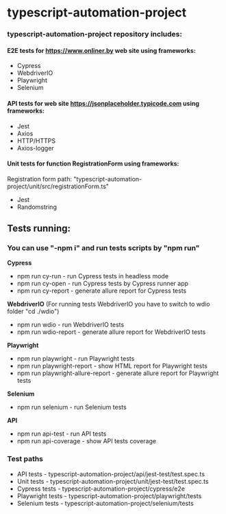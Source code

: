 # typescript-automation-project

### typescript-automation-project repository includes:

#### E2E tests for https://www.onliner.by web site using frameworks:

- Cypress
- WebdriverIO
- Playwright
- Selenium

#### API tests for web site https://jsonplaceholder.typicode.com using frameworks:

- Jest
- Axios
- HTTP/HTTPS
- Axios-logger

#### Unit tests for function RegistrationForm using frameworks:

Registration form path: "typescript-automation-project/unit/src/registrationForm.ts"

- Jest
- Randomstring

## Tests running:

### You can use "-npm i" and run tests scripts by "npm run"

**Cypress**

- npm run cy-run - run Cypress tests in headless mode
- npm run cy-open - run Cypress tests by Cypress runner app
- npm run cy-report - generate allure report for Cypress tests

**WebdriverIO**
(For running tests WebdriverIO you have to switch to wdio folder "cd ./wdio")

- npm run wdio - run WebdriverIO tests
- npm run wdio-report - generate allure report for WebdriverIO tests

**Playwright**

- npm run playwright - run Playwright tests
- npm run playwright-report - show HTML report for Playwright tests
- npm run playwright-allure-report - generate allure report for Playwright tests

**Selenium**

- npm run selenium - run Selenium tests

**API**

- npm run api-test - run API tests
- npm run api-coverage - show API tests coverage

### Test paths

- API tests - typescript-automation-project/api/jest-test/test.spec.ts
- Unit tests - typescript-automation-project/unit/jest-test/test.spec.ts
- Cypress tests - typescript-automation-project/cypress/e2e
- Playwright tests - typescript-automation-project/playwright/tests
- Selenium tests - typescript-automation-project/selenium/tests
